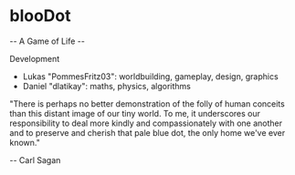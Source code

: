 # blooDot

-- A Game of Life --  

Development

 - Lukas "PommesFritz03": worldbuilding, gameplay, design, graphics
 - Daniel "dlatikay": maths, physics, algorithms
  
"There is perhaps no better demonstration of the folly of human conceits than this distant image of our tiny world. To me, it underscores our responsibility to deal more kindly and compassionately with one another and to preserve and cherish that pale blue dot, the only home we've ever known."

-- Carl Sagan
